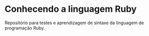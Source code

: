 # Conhecendo a linguagem Ruby
Repositório para testes e aprendizagem de sintaxe da linguagem de programação Ruby.
